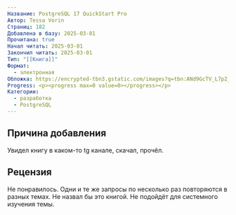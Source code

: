 ```yaml
---
Название: PostgreSQL 17 QuickStart Pro
Автор: Tessa Vorin
Страниц: 182
Добавлена в базу: 2025-03-01
Прочитана: true
Начал читать: 2025-03-01
Закончил читать: 2025-03-01
Тип: "[[Книга]]"
Формат:
  - электронная
Обложка: https://encrypted-tbn3.gstatic.com/images?q=tbn:ANd9GcTV_L7p2_Yd7DBRwVuKa-Tg3EF5zhB4tF3RTxTf2Gr0xkBz0_Ej
Progress: <p><progress max=0 value=0></progress></p>
Категории:
  - разработка
  - PostgreSQL
---
```

## Причина добавления

Увидел книгу в каком-то tg канале, скачал, прочёл.
## Рецензия

Не понравилось. Одни и те же запросы по несколько раз повторяются в разных темах. Не назвал бы это книгой. Не подойдёт для системного изучения темы.